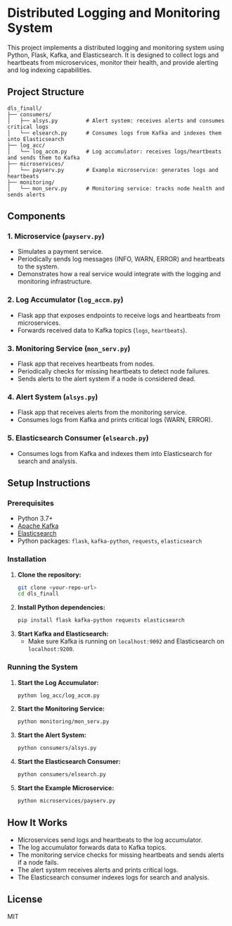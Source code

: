 # Distributed Logging and Monitoring System

This project implements a distributed logging and monitoring system using Python, Flask, Kafka, and Elasticsearch. It is designed to collect logs and heartbeats from microservices, monitor their health, and provide alerting and log indexing capabilities.

## Project Structure

```
dls_finall/
├── consumers/
│   ├── alsys.py         # Alert system: receives alerts and consumes critical logs
│   └── elsearch.py      # Consumes logs from Kafka and indexes them into Elasticsearch
├── log_acc/
│   └── log_accm.py      # Log accumulator: receives logs/heartbeats and sends them to Kafka
├── microservices/
│   └── payserv.py       # Example microservice: generates logs and heartbeats
├── monitoring/
│   └── mon_serv.py      # Monitoring service: tracks node health and sends alerts
```

## Components

### 1. Microservice (`payserv.py`)
- Simulates a payment service.
- Periodically sends log messages (INFO, WARN, ERROR) and heartbeats to the system.
- Demonstrates how a real service would integrate with the logging and monitoring infrastructure.

### 2. Log Accumulator (`log_accm.py`)
- Flask app that exposes endpoints to receive logs and heartbeats from microservices.
- Forwards received data to Kafka topics (`logs`, `heartbeats`).

### 3. Monitoring Service (`mon_serv.py`)
- Flask app that receives heartbeats from nodes.
- Periodically checks for missing heartbeats to detect node failures.
- Sends alerts to the alert system if a node is considered dead.

### 4. Alert System (`alsys.py`)
- Flask app that receives alerts from the monitoring service.
- Consumes logs from Kafka and prints critical logs (WARN, ERROR).

### 5. Elasticsearch Consumer (`elsearch.py`)
- Consumes logs from Kafka and indexes them into Elasticsearch for search and analysis.

## Setup Instructions

### Prerequisites
- Python 3.7+
- [Apache Kafka](https://kafka.apache.org/)
- [Elasticsearch](https://www.elastic.co/elasticsearch/)
- Python packages: `flask`, `kafka-python`, `requests`, `elasticsearch`

### Installation
1. **Clone the repository:**
   ```bash
   git clone <your-repo-url>
   cd dls_finall
   ```
2. **Install Python dependencies:**
   ```bash
   pip install flask kafka-python requests elasticsearch
   ```
3. **Start Kafka and Elasticsearch:**
   - Make sure Kafka is running on `localhost:9092` and Elasticsearch on `localhost:9200`.

### Running the System
1. **Start the Log Accumulator:**
   ```bash
   python log_acc/log_accm.py
   ```
2. **Start the Monitoring Service:**
   ```bash
   python monitoring/mon_serv.py
   ```
3. **Start the Alert System:**
   ```bash
   python consumers/alsys.py
   ```
4. **Start the Elasticsearch Consumer:**
   ```bash
   python consumers/elsearch.py
   ```
5. **Start the Example Microservice:**
   ```bash
   python microservices/payserv.py
   ```

## How It Works
- Microservices send logs and heartbeats to the log accumulator.
- The log accumulator forwards data to Kafka topics.
- The monitoring service checks for missing heartbeats and sends alerts if a node fails.
- The alert system receives alerts and prints critical logs.
- The Elasticsearch consumer indexes logs for search and analysis.

## License
MIT 